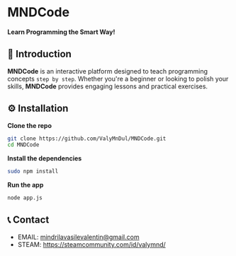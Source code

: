 # MNDCode
**Learn Programming the Smart Way!**  

## 🚀 Introduction  
**MNDCode** is an interactive platform designed to teach programming concepts `step by step`. Whether you're a beginner or looking to polish your skills, **MNDCode** provides engaging lessons and practical exercises.

## ⚙️ Installation  
**Clone the repo**  
```bash
git clone https://github.com/ValyMnDul/MNDCode.git
cd MNDCode
```
**Install the dependencies**
```bash
sudo npm install
```
**Run the app**
```bash
node app.js
```

## 📞 Contact
- EMAIL: mindrilavasilevalentin@gmail.com
- STEAM: https://steamcommunity.com/id/valymnd/
 
